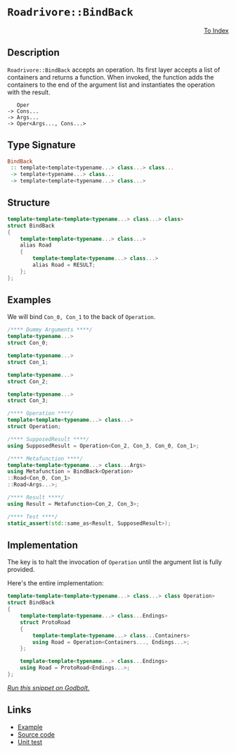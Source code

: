 <!-- Copyright 2024 Feng Mofan
SPDX-License-Identifier: Apache-2.0 -->

# `Roadrivore::BindBack`

<p style='text-align: right;'><a href="../../../facilities/metafunctions.md#roadrivore-bind-back">To Index</a></p>

## Description

`Roadrivore::BindBack` accepts an operation.
Its first layer accepts a list of containers and returns a function.
When invoked, the function adds the containers to the end of the argument list and instantiates the operation with the result.

<pre><code>   Oper
-> Cons...
-> Args...
-> Oper&lt;Args..., Cons...&gt;</code></pre>

## Type Signature

```Haskell
BindBack
 :: template<template<typename...> class...> class... 
 -> template<typename...> class...
 -> template<template<typename...> class...>
```

## Structure

```C++
template<template<template<typename...> class...> class>
struct BindBack
{
    template<template<typename...> class...>
    alias Road
    {
        template<template<typename...> class...>
        alias Road = RESULT;
    };
};
```

## Examples

We will bind `Con_0, Con_1` to the back of `Operation`.

```C++
/**** Dummy Arguments ****/
template<typename...>
struct Con_0;

template<typename...>
struct Con_1;

template<typename...>
struct Con_2;

template<typename...>
struct Con_3;

/**** Operation ****/
template<template<typename...> class...>
struct Operation;

/**** SupposedResult ****/
using SupposedResult = Operation<Con_2, Con_3, Con_0, Con_1>;

/**** Metafunction ****/
template<template<typename...> class...Args>
using Metafunction = BindBack<Operation>
::Road<Con_0, Con_1>
::Road<Args...>;

/**** Result ****/
using Result = Metafunction<Con_2, Con_3>;

/**** Test ****/
static_assert(std::same_as<Result, SupposedResult>);
```

## Implementation

The key is to halt the invocation of `Operation` until the argument list is fully provided.

Here's the entire implementation:

```C++
template<template<template<typename...> class...> class Operation>
struct BindBack
{
    template<template<typename...> class...Endings>
    struct ProtoRoad
    {
        template<template<typename...> class...Containers>
        using Road = Operation<Containers..., Endings...>;
    };

    template<template<typename...> class...Endings>
    using Road = ProtoRoad<Endings...>;
};
```

[*Run this snippet on Godbolt.*](https://godbolt.org/#z:OYLghAFBqd5QCxAYwPYBMCmBRdBLAF1QCcAaPECAMzwBtMA7AQwFtMQByARg9KtQYEAysib0QXACx8BBAKoBnTAAUAHpwAMvAFYTStJg1DIApACYAQuYukl9ZATwDKjdAGFUtAK4sGe1wAyeAyYAHI%2BAEaYxCAArADspAAOqAqETgwe3r56KWmOAkEh4SxRMQm2mPYFDEIETMQEWT5%2BXJXVGXUNBEVhkdFxiQr1jc05bcPdvSVlgwCUtqhexMjsHAD0AFTbO7t7%2BzvrJhoAgls7ANQAkixJ9GyCTDUXu0en5wefB28nxycEmFuBgBJgAzG4AUCnpgwRDAXdobCCABPJKMViYAB02LB2AuyAMCgU2MxuPxhIUFwA8mjiE8Mri/sNiF4HBcLMF0BYmMgANZ/EzxKynC6ii6QhEg8ES4Ew6Wo9FsElkglMIkk7AMfBGBSMkVi5msggXZTEVBEABKqCY6D%2BYouguFJ3t9pliOl8NlSIVzCVONBeNV6uxHkewWiuoDdpdoq8aSMFytNodoIAItTafSBLDQ/Vw8RidjSBdNdrgIXSVHQU77YLU2CndHRW6pXCoa2UWjfVj/YGKRqtcFy3rnWK40PE9b0Cn06bzagk7bwaWhxXGdWBfF6xvTn8Pl89j99yXVKw7pgXoc9wfvgLd2ZQcECV4sCm3GgGKskgRI9g72ddguVMfBYZELhOYhgB8Rgf0vbYfhbOUIR9DFlSjU5DTZUMAH0NAbf9EO9LtUN7JkCBZLCBGwrh8N3U5CPlYi/UrP8MPIo0LhwsxaN%2BejPXdZCmJ7FiyIo40cNBHjr0uGloizBg4M2BD%2BI7FSkM7RVhJVftSLYsSMzkmopPeQChC8JI8kwdALUwBQvFoY1Xj%2BccEzMizUismy7IcmcDLpIzwS44sJOCqiNFChhqPXRsTMuABZTB6ioLxP2eJy%2BPbdS1KIzS0L7NUKwg4d0JOFzgAuBKkpShwMl8jktW5PlYVk/yGRKkAQEXHMwoiqL2s6qdYSKtcqxigDLi8%2BzHKvU4ysTWypt8yqmGS1K2rcILOKoyTRv/Y8ABVbOm%2BCyPpZBsIK6ICAgYZ0A6hQMQuyM3EmhzizcyzrIWhzcTmYyTg4BZaE4WJeD8DgtFIVBODcaxrAuBQlhWC9zFBHhSAITRAYWXk4kkTENAADjMMwAE5Sa4WIicJrh4niaRgY4SReBYCQNHC8HIehjheAUEBwsxiHAdIOBYBgRAQCWAgki8AhyEoNBbjoaJQgxThVEJgA2ABaTXJAuYBkGQC4pExMxeCswgSDwO62n4QQRDEdgpBkQRFBUdQhdIXQ2gAdzpJJOB4IGQbBrGoc4KlZZl41UCoC4NZ1vWDaNk38bMC4IA8JX6GIB0Hy4OZeEFrQFggJBFaSZWyAoCBK%2BrkBgCkMw%2BDoAEC0oCJw4iYIGmRIPeB75hiGRKkIm0TAHAH0hFYeAgqQYWh%2B69rAIi8YA3DEWg%2Be4XgsBYQxgHEFe8GISfHAAN1s8PMFUSfZbWdHggBRnIdoPAIjpEePCwcPyLwVmu9SBX2IBEDyqZASH3fkYLGCwqAGHLAANTwJgX2slwbo3tsIUQ4gXZYPdmocOPt9CHxQHDSw%2BgP580gAsVA34Mg721rdMEqZTCWGsGYLmIDiA22vjQ9o58MguC1GMVopBAjhhmAMNoeR0gCFEbkVIciGDTH6DECYVRBECC6KMTwLQ9B2C0bUEYPRJFqIMSYhREwTGqNKNIhYiNlirAkCHDgoNSCc14NzBOWtdb60NsbU2GcIC4CtnnVGhdi6wIWAgTANoBgQBxiASQoJMSk1BPTDQkgzCSE1uzWImtSb6E4MzUgrM0aYk1lwTWhNSY001rESQlN0maw8eHbmvN%2BYY1gSLcW5dJbR1lvLOuqAc4qzVhwBoLAL7xG1kwckh8Tak0xFwAmFt8BEB4bbV22CnYSGkPgpQhCva6Bbv7Jggdd6uPcZ4iOHAo7S1lhcOOPik761VAmLgyzVkaEztnKuud86gjMEXbpQsy4V1GQC6Iwz665xQAYIwXyuDhRoA5CMndu69xHtPIefcx4TynkA2eMEF5L3Dqvdem9aDb2nvvKBaxIb4DPjVK%2BO9Ia33vgCaez8qjh3fp/PuP9GXFx4YA9GICwFKAgQfIw0DQDgr4AghQyDUHoOnlgx2uCDmyAIZ7SGpySEwLYVYChArqGJKhvQgQjDmFphNRwrh0Qtl8MtYYmqzgICuCseIrUtjZgyKUTUH1siaj%2BukQIj1xjug%2BvdTUHRpjijmOsTGvR4xbA2LMXY9RDikbOMLsUtxYcvbeMTn4hZnzvkE0zqEzZQLIlgtLjEuJWAYiWsZqU8pyysnxFiKTOmoJsm5KaW0ktnBOkCx6aLCWUsY6wqhdXVWbBOBTOTiwBQF9jYXy%2BZiWUwx1lhJtnoTVODnY6rdkc/VOgQCglIOcy5wdC03PaZHQZsd46qDXRurdO693GizguwFqNQSgpLsLfpcKYW10gzETdFlsLbtJthP92FP0HLbhiiAXcvZ4pxUA3Do9x7n2niSwQZLl5MswGvDeW8d7o3pXKkVpBmWCLZTfO%2ByAH48sEHyr2Aqv7ImFX/MV09JXgMgXKocPT4FMCQSgtBXYNWyC1WenZeqiE3qNcYchNhzXwFodahgO91i3TIewywnCvHcN4Rahxmio3CPcGmsREik3ZsUfkDIIag0ZHDeoyN8bLHOYMfZwLUws0Bozam7IYjJiND8y4xYTjnbXOLVzTgCcv2bouIh3d0Jhg1o2SQetoHomkFifEttrjO0gDJpiUEoJYhUyaezBr8QamjvSzzWwXSwNzCSZIWIaTabxHZoTSQFMuDEzMK0xmoI0tePHY27GhbzadcW91vrCwQFpGcJIIAA%3D%3D)

## Links

- [Example](../../../code/facilities/metafunctions/roadrivore/bind_back/implementation.hpp)
- [Source code](../../../../conceptrodon/roadrivore/bind_back.hpp)
- [Unit test](../../../../tests/unit/metafunctions/roadrivore/bind_back.test.hpp)
